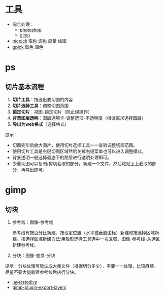 # 工具

- 综合处理：
  - [photoshop](http://www.adobe.com/cn/creativecloud/)
  - [gimp](https://www.gimp.org/downloads/)
- [picpick]()   取色  调色  度量  绘图
- [gpick](http://www.gpick.org/)    取色  调色

# ps

## 切片基本流程

1. **切片工具**：拖选出要切图的内容
2. **切片选择工具**：调整切图范围
3. **锁定切片**：视图-锁定切片（防止误操作）
4. **背景图层透明**：图层选项卡-调整选项-不透明度（根据需求选择图层）
5. **导出为web格式**（选择格式）

提示：

- 切图完毕后放大图片，使用切片选择工具一一查验调整切图范围。
- 使用切片工具是右键切图区域然后关掉右键菜单也可以进入调整模式。
- 背景透明一般选择最底下的图层进行透明处理即可。
- 少量切图可以复制/剪切截取的部分，新建一个文件，然后粘贴上上截取的部分，再导出即可。

# gimp

## 切块

1. 参考线：图像-参考线

   参考线有按百分比新建、按设定位置（水平或垂直坐标）新建和按选择区域新建。按选择区域新建方法:用矩形选择工具选中一块区域，图像-参考线-从选区新建参考线。

2. 分块：图像-变换-分块

提示：分块处理可能生成大量文件（根据切分多少），需要一一处理，比较麻烦，尽量不要大量新建参考线后执行分块。

- [layerstodivs](https://github.com/MrHeadwar/Layerstodivs)
- [gimp-plugin-export-layers](https://github.com/khalim19/gimp-plugin-export-layers)

